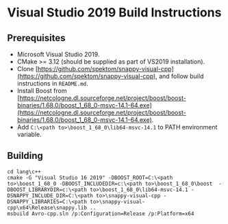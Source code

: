 <!-- 
Licensed to the Apache Software Foundation (ASF) under one 
or more contributor license agreements.  See the NOTICE file 
distributed with this work for additional information 
regarding copyright ownership.  The ASF licenses this file 
to you under the Apache License, Version 2.0 (the 
"License"); you may not use this file except in compliance 
with the License.  You may obtain a copy of the License at 
 
https://www.apache.org/licenses/LICENSE-2.0 
 
Unless required by applicable law or agreed to in writing, software 
distributed under the License is distributed on an "AS IS" BASIS, 
WITHOUT WARRANTIES OR CONDITIONS OF ANY KIND, either express or implied. 
See the License for the specific language governing permissions and 
limitations under the License. 
--> 
# Visual Studio 2019 Build Instructions 
 
## Prerequisites 
 
 * Microsoft Visual Studio 2019. 
 * CMake >= 3.12 (should be supplied as part of VS2019 installation). 
 * Clone [https://github.com/spektom/snappy-visual-cpp](https://github.com/spektom/snappy-visual-cpp), and follow build instructions in `README.md`. 
 * Install Boost from [https://netcologne.dl.sourceforge.net/project/boost/boost-binaries/1.68.0/boost_1_68_0-msvc-14.1-64.exe](https://netcologne.dl.sourceforge.net/project/boost/boost-binaries/1.68.0/boost_1_68_0-msvc-14.1-64.exe). 
 * Add `C:\<path to>\boost_1_68_0\lib64-msvc-14.1` to PATH environment variable. 
 
## Building 
 
    cd lang\c++ 
    cmake -G "Visual Studio 16 2019" -DBOOST_ROOT=C:\<path to>\boost_1_68_0 -DBOOST_INCLUDEDIR=c:\<path to>\boost_1_68_0\boost  -DBOOST_LIBRARYDIR=c:\<path to>\boost_1_68_0\lib64-msvc-14.1 -DSNAPPY_INCLUDE_DIR=C:\<path to>\snappy-visual-cpp -DSNAPPY_LIBRARIES=C:\<path to>\snappy-visual-cpp\x64\Release\snappy.lib .. 
    msbuild Avro-cpp.sln /p:Configuration=Release /p:Platform=x64 
 
